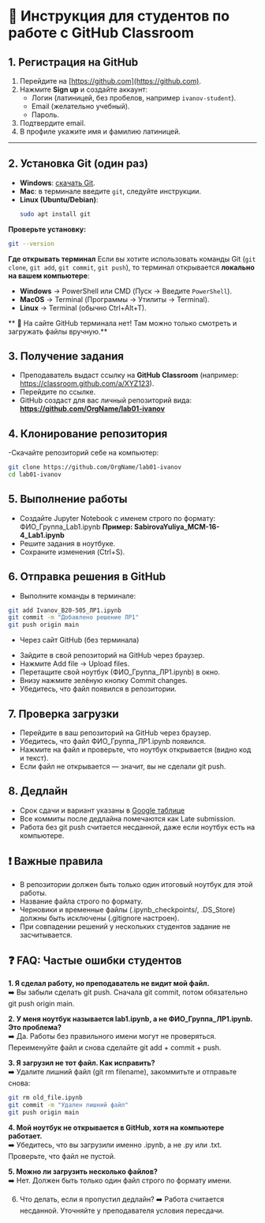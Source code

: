 # 📘 Инструкция для студентов по работе с GitHub Classroom

## 1. Регистрация на GitHub
1. Перейдите на [https://github.com](https://github.com).
2. Нажмите **Sign up** и создайте аккаунт:
   - Логин (латиницей, без пробелов, например `ivanov-student`).
   - Email (желательно учебный).
   - Пароль.
3. Подтвердите email.
4. В профиле укажите имя и фамилию латиницей.

---

## 2. Установка Git (один раз)
- **Windows**: [скачать Git](https://git-scm.com/download/win).  
- **Mac**: в терминале введите `git`, следуйте инструкции.  
- **Linux (Ubuntu/Debian)**:
  ```bash
  sudo apt install git
  
**Проверьте установку:**
```bash
git --version
```
**Где открывать терминал**
Если вы хотите использовать команды Git (`git clone`, `git add`, `git commit`, `git push`), то терминал открывается **локально на вашем компьютере**:
- **Windows** → PowerShell или CMD (Пуск → Введите `PowerShell`).  
- **MacOS** → Terminal (Программы → Утилиты → Terminal).  
- **Linux** → Terminal (обычно Ctrl+Alt+T).  

** 📌 На сайте GitHub терминала нет! Там можно только смотреть и загружать файлы вручную.**

## 3. Получение задания
- Преподаватель выдаст ссылку на **GitHub Classroom** (например: https://classroom.github.com/a/XYZ123).
- Перейдите по ссылке.
- GitHub создаст для вас личный репозиторий вида: **https://github.com/OrgName/lab01-ivanov**

## 4. Клонирование репозитория
-Скачайте репозиторий себе на компьютер:
```bash
git clone https://github.com/OrgName/lab01-ivanov
cd lab01-ivanov
```

## 5. Выполнение работы
- Создайте Jupyter Notebook с именем строго по формату: ФИО_Группа_Lab1.ipynb
**Пример: SabirovaYuliya_MCM-16-4_Lab1.ipynb**
- Решите задания в ноутбуке.
- Сохраните изменения (Ctrl+S).

## 6. Отправка решения в GitHub
- Выполните команды в терминале:
```bash
git add Ivanov_B20-505_ЛР1.ipynb
git commit -m "Добавлено решение ЛР1"
git push origin main
```
- Через сайт GitHub (без терминала)
* Зайдите в свой репозиторий на GitHub через браузер.
* Нажмите Add file → Upload files.
* Перетащите свой ноутбук (ФИО_Группа_ЛР1.ipynb) в окно.
* Внизу нажмите зелёную кнопку Commit changes.
* Убедитесь, что файл появился в репозитории.

## 7. Проверка загрузки
- Перейдите в ваш репозиторий на GitHub через браузер.
- Убедитесь, что файл ФИО_Группа_ЛР1.ipynb появился.
- Нажмите на файл и проверьте, что ноутбук открывается (видно код и текст).
- Если файл не открывается — значит, вы не сделали git push.

## 8. Дедлайн
- Срок сдачи и вариант указаны в [Google таблице](https://docs.google.com/spreadsheets/d/1ut51xzQ8nDZUYFGj9JgPQDvkwGi4lw7Go1wl8LXNuL4/edit?gid=1008594799#gid=1008594799)
- Все коммиты после дедлайна помечаются как Late submission.
- Работа без git push считается несданной, даже если ноутбук есть на компьютере.

## ❗ Важные правила
- В репозитории должен быть только один итоговый ноутбук для этой работы.
- Название файла строго по формату.
- Черновики и временные файлы (.ipynb_checkpoints/, .DS_Store) должны быть исключены (.gitignore настроен).
- При совпадении решений у нескольких студентов задание не засчитывается.

## ❓ FAQ: Частые ошибки студентов
**1. Я сделал работу, но преподаватель не видит мой файл.**  
➡️ Вы забыли сделать git push. Сначала git commit, потом обязательно git push origin main.

**2. У меня ноутбук называется lab1.ipynb, а не ФИО_Группа_ЛР1.ipynb. Это проблема?**  
➡️ Да. Работы без правильного имени могут не проверяться. Переименуйте файл и снова сделайте git add + commit + push.

**3. Я загрузил не тот файл. Как исправить?**  
➡️ Удалите лишний файл (git rm filename), закоммитьте и отправьте снова:
```bash 
git rm old_file.ipynb
git commit -m "Удален лишний файл"
git push origin main
```

**4. Мой ноутбук не открывается в GitHub, хотя на компьютере работает.**  
➡️ Убедитесь, что вы загрузили именно .ipynb, а не .py или .txt. Проверьте, что файл не пустой.

**5. Можно ли загрузить несколько файлов?**  
➡️ Нет. Должен быть только один файл строго по формату имени.

6. Что делать, если я пропустил дедлайн?
➡️ Работа считается несданной. Уточняйте у преподавателя условия пересдачи.
